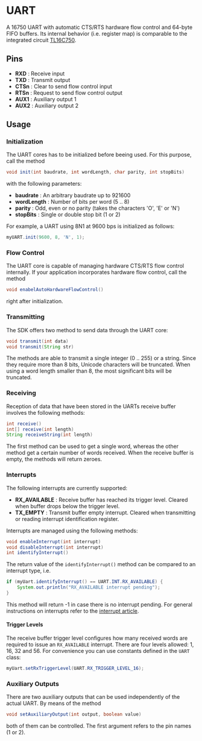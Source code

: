 # UART
A 16750 UART with automatic CTS/RTS hardware flow control and 64-byte FIFO buffers. Its internal behavior (i.e. register map) is comparable to the integrated circuit [TL16C750](http://www.ti.com/product/tl16c750).

## Pins

* **RXD** : Receive input
* **TXD** : Transmit output
* **CTSn** : Clear to send flow control input
* **RTSn** : Request to send flow control output
* **AUX1** : Auxiliary output 1
* **AUX2** : Auxiliary output 2

## Usage

### Initialization
The UART cores has to be initialized before beeing used. For this purpose, call the method

```java
void init(int baudrate, int wordLength, char parity, int stopBits)
```

with the following parameters:

* **baudrate** : An arbitrary baudrate up to 921600
* **wordLength** : Number of bits per word (5 .. 8)
* **parity** : Odd, even or no parity (takes the characters 'O', 'E' or 'N')
* **stopBits** : Single or double stop bit (1 or 2)

For example, a UART using 8N1 at 9600 bps is initialized as follows:

```java
myUART.init(9600, 8, 'N', 1);
```

### Flow Control
The UART core is capable of managing hardware CTS/RTS flow control internally. If your application incorporates hardware flow control, call the method

```java
void enabelAutoHardwareFlowControl()
```

right after initialization.

### Transmitting
The SDK offers two method to send data through the UART core:

```java
void transmit(int data)
void transmit(String str)
```

The methods are able to transmit a single integer (0 .. 255) or a string. Since they require more than 8 bits, Unicode characters will be truncated. When using a word length smaller than 8, the most significant bits will be truncated.

### Receiving
Reception of data that have been stored in the UARTs receive buffer involves the following methods:

```java
int receive()
int[] receive(int length)
String receiveString(int length)
```

The first method can be used to get a single word, whereas the other method get a certain number of words received. When the receive buffer is empty, the methods will return zeroes.

### Interrupts
The following interrupts are currently supported:

* **RX_AVAILABLE** : Receive buffer has reached its trigger level. Cleared when buffer drops below the trigger level.
* **TX_EMPTY** : Transmit buffer empty interrupt. Cleared when transmitting or reading interrupt identification register.

Interrupts are managed using the following methods:

```java
void enableInterrupt(int interrupt)
void disableInterrupt(int interrupt)
int identifyInterrupt()
```

The return value of the `identifyInterrupt()` method can be compared to an interrupt type, i.e.

```java
if (myUart.identifyInterrupt() == UART.INT.RX_AVAILABLE) {
    System.out.println("RX_AVAILABLE interrupt pending");
}
```

This method will return -1 in case there is no interrupt pending. For general instructions on interrupts refer to the  [interrupt article](../interrupts.md).

#### Trigger Levels
The receive buffer trigger level configures how many received words are required to issue an `RX_AVAILABLE` interrupt. There are four levels allowed: 1, 16, 32 and 56. For convenience you can use constants defined in the `UART` class:

```java
myUart.setRxTriggerLevel(UART.RX_TRIGGER_LEVEL_16);
```

### Auxiliary Outputs
There are two auxiliary outputs that can be used independently of the actual UART. By means of the method

```java
void setAuxiliaryOutput(int output, boolean value)
```

both of them can be controlled. The first argument refers to the pin names (1 or 2).
